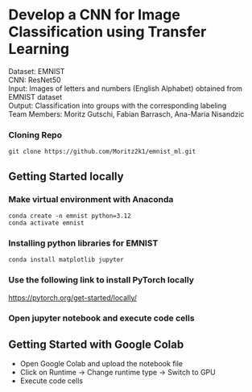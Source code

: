 # Develop a CNN for Image Classification using Transfer Learning
Dataset: EMNIST\
CNN: ResNet50\
Input: Images of letters and numbers (English Alphabet) obtained from EMNIST dataset\
Output: Classification into groups with the corresponding labeling\
Team Members: Moritz Gutschi, Fabian Barrasch, Ana-Maria Nisandzic

### Cloning Repo
```
git clone https://github.com/Moritz2k1/emnist_ml.git
```

## Getting Started locally

### Make virtual environment with Anaconda
```
conda create -n emnist python=3.12
conda activate emnist
```
### Installing python libraries for EMNIST
```
conda install matplotlib jupyter
```
### Use the following link to install PyTorch locally
https://pytorch.org/get-started/locally/

### Open jupyter notebook and execute code cells

## Getting Started with Google Colab

* Open Google Colab and upload the notebook file
* Click on Runtime -> Change runtime type -> Switch to GPU
* Execute code cells
